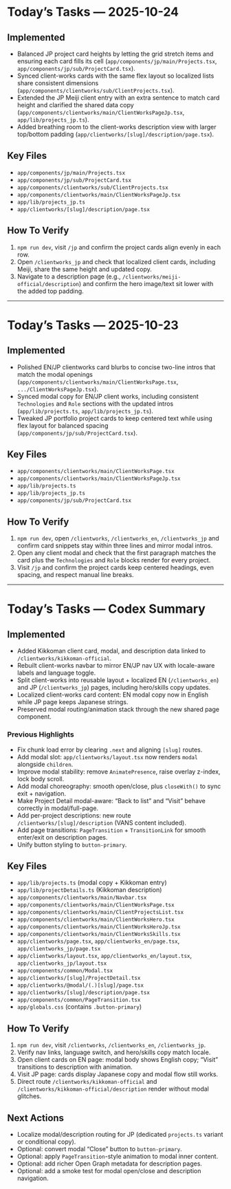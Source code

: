 # Today’s Tasks — 2025-10-24

## Implemented
- Balanced JP project card heights by letting the grid stretch items and ensuring each card fills its cell (`app/components/jp/main/Projects.tsx`, `app/components/jp/sub/ProjectCard.tsx`).
- Synced client-works cards with the same flex layout so localized lists share consistent dimensions (`app/components/clientworks/sub/ClientProjects.tsx`).
- Extended the JP Meiji client entry with an extra sentence to match card height and clarified the shared data copy (`app/components/clientworks/main/ClientWorksPageJp.tsx`, `app/lib/projects_jp.ts`).
- Added breathing room to the client-works description view with larger top/bottom padding (`app/clientworks/[slug]/description/page.tsx`).

## Key Files
- `app/components/jp/main/Projects.tsx`
- `app/components/jp/sub/ProjectCard.tsx`
- `app/components/clientworks/sub/ClientProjects.tsx`
- `app/components/clientworks/main/ClientWorksPageJp.tsx`
- `app/lib/projects_jp.ts`
- `app/clientworks/[slug]/description/page.tsx`

## How To Verify
1. `npm run dev`, visit `/jp` and confirm the project cards align evenly in each row.
2. Open `/clientworks_jp` and check that localized client cards, including Meiji, share the same height and updated copy.
3. Navigate to a description page (e.g., `/clientworks/meiji-official/description`) and confirm the hero image/text sit lower with the added top padding.

---

# Today’s Tasks — 2025-10-23

## Implemented
- Polished EN/JP clientworks card blurbs to concise two-line intros that match the modal openings (`app/components/clientworks/main/ClientWorksPage.tsx`, `.../ClientWorksPageJp.tsx`).
- Synced modal copy for EN/JP client works, including consistent `Technologies` and `Role` sections with the updated intros (`app/lib/projects.ts`, `app/lib/projects_jp.ts`).
- Tweaked JP portfolio project cards to keep centered text while using flex layout for balanced spacing (`app/components/jp/sub/ProjectCard.tsx`).

## Key Files
- `app/components/clientworks/main/ClientWorksPage.tsx`
- `app/components/clientworks/main/ClientWorksPageJp.tsx`
- `app/lib/projects.ts`
- `app/lib/projects_jp.ts`
- `app/components/jp/sub/ProjectCard.tsx`

## How To Verify
1. `npm run dev`, open `/clientworks`, `/clientworks_en`, `/clientworks_jp` and confirm card snippets stay within three lines and mirror modal intros.
2. Open any client modal and check that the first paragraph matches the card plus the `Technologies` and `Role` blocks render for every project.
3. Visit `/jp` and confirm the project cards keep centered headings, even spacing, and respect manual line breaks.

---

# Today’s Tasks — Codex Summary

## Implemented
- Added Kikkoman client card, modal, and description data linked to `/clientworks/kikkoman-official`.
- Rebuilt client-works navbar to mirror EN/JP nav UX with locale-aware labels and language toggle.
- Split client-works into reusable layout + localized EN (`/clientworks_en`) and JP (`/clientworks_jp`) pages, including hero/skills copy updates.
- Localized client-works card content: EN modal copy now in English while JP page keeps Japanese strings.
- Preserved modal routing/animation stack through the new shared page component.

### Previous Highlights
- Fix chunk load error by clearing `.next` and aligning `[slug]` routes.
- Add modal slot: `app/clientworks/layout.tsx` now renders `modal` alongside `children`.
- Improve modal stability: remove `AnimatePresence`, raise overlay z-index, lock body scroll.
- Add modal choreography: smooth open/close, plus `closeWith()` to sync exit + navigation.
- Make Project Detail modal-aware: “Back to list” and “Visit” behave correctly in modal/full-page.
- Add per-project descriptions: new route `/clientworks/[slug]/description` (VANS content included).
- Add page transitions: `PageTransition` + `TransitionLink` for smooth enter/exit on description pages.
- Unify button styling to `button-primary`.

## Key Files
- `app/lib/projects.ts` (modal copy + Kikkoman entry)
- `app/lib/projectDetails.ts` (Kikkoman description)
- `app/components/clientworks/main/Navbar.tsx`
- `app/components/clientworks/main/ClientWorksPage.tsx`
- `app/components/clientworks/main/ClientProjectsList.tsx`
- `app/components/clientworks/main/ClientWorksHero.tsx`
- `app/components/clientworks/main/ClientWorksHeroJp.tsx`
- `app/components/clientworks/main/ClientWorksSkills.tsx`
- `app/clientworks/page.tsx`, `app/clientworks_en/page.tsx`, `app/clientworks_jp/page.tsx`
- `app/clientworks/layout.tsx`, `app/clientworks_en/layout.tsx`, `app/clientworks_jp/layout.tsx`
- `app/components/common/Modal.tsx`
- `app/clientworks/[slug]/ProjectDetail.tsx`
- `app/clientworks/@modal/(.)[slug]/page.tsx`
- `app/clientworks/[slug]/description/page.tsx`
- `app/components/common/PageTransition.tsx`
- `app/globals.css` (contains `.button-primary`)

## How To Verify
1. `npm run dev`, visit `/clientworks`, `/clientworks_en`, `/clientworks_jp`.
2. Verify nav links, language switch, and hero/skills copy match locale.
3. Open client cards on EN page: modal body shows English copy; “Visit” transitions to description with animation.
4. Visit JP page: cards display Japanese copy and modal flow still works.
5. Direct route `/clientworks/kikkoman-official` and `/clientworks/kikkoman-official/description` render without modal glitches.

## Next Actions
- Localize modal/description routing for JP (dedicated `projects.ts` variant or conditional copy).
- Optional: convert modal “Close” button to `button-primary`.
- Optional: apply `PageTransition`-style animation to modal inner content.
- Optional: add richer Open Graph metadata for description pages.
- Optional: add a smoke test for modal open/close and description navigation.
